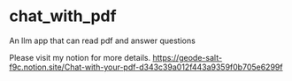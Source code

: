 # chat_with_pdf
An llm app that can read pdf and answer questions

Please visit my notion for more details.
https://geode-salt-f9c.notion.site/Chat-with-your-pdf-d343c39a012f443a9359f0b705e6299f
